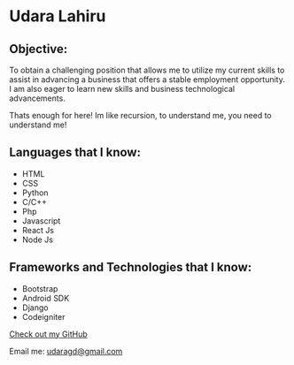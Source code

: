 # Udara Lahiru

## Objective:
To obtain a challenging position that allows me to utilize my current skills to assist in advancing a business that offers a stable employment opportunity. I am also eager to learn new skills and business technological advancements.

Thats enough for here! Im like recursion, to understand me, you need to understand me! 


## Languages that I know:

- HTML
- CSS
- Python
- C/C++
- Php
- Javascript
- React Js
- Node Js



## Frameworks and Technologies that I know:

- Bootstrap
- Android SDK
- Django
- Codeigniter


[Check out my GitHub](https://github.com/udaragd)

Email me: udaragd@gmail.com
